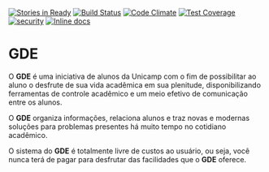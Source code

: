 [![Stories in Ready](https://badge.waffle.io/gde-unicamp/gde.png?label=ready&title=Ready)](https://waffle.io/gde-unicamp/gde)
[![Build Status](https://travis-ci.org/gde-unicamp/gde.svg?branch=develop)](https://travis-ci.org/gde-unicamp/gde)
[![Code Climate](https://codeclimate.com/github/gde-unicamp/gde/badges/gpa.svg)](https://codeclimate.com/github/gde-unicamp/gde)
[![Test Coverage](https://codeclimate.com/github/gde-unicamp/gde/badges/coverage.svg)](https://codeclimate.com/github/gde-unicamp/gde)
[![security](https://hakiri.io/github/gde-unicamp/gde/develop.svg)](https://hakiri.io/github/gde-unicamp/gde/develop)
[![Inline docs](http://inch-ci.org/github/gde-unicamp/gde.svg?branch=develop)](http://inch-ci.org/github/gde-unicamp/gde)
# GDE

O **GDE**  é uma iniciativa de alunos da Unicamp com o fim de possibilitar ao aluno o desfrute de sua vida acadêmica em sua plenitude, disponibilizando ferramentas de controle acadêmico e um meio efetivo de comunicação entre os alunos.

O **GDE** organiza informações, relaciona alunos e traz novas e modernas soluções para problemas presentes há muito tempo no cotidiano acadêmico.

O sistema do **GDE** é totalmente livre de custos ao usuário, ou seja, você nunca terá de pagar para desfrutar das facilidades que o **GDE** oferece.
